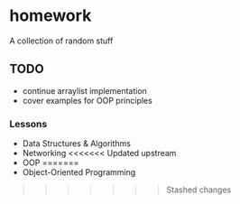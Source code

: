 
# homework

A collection of random stuff

## TODO

- continue arraylist implementation
- cover examples for OOP principles


### Lessons

- Data Structures & Algorithms
- Networking
<<<<<<< Updated upstream
- OOP
=======
- Object-Oriented Programming
>>>>>>> Stashed changes
